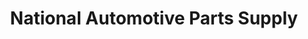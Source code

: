 ---
title: "National Automotive Parts Supply"
url: /allentown/national-automotive-parts-supply/
shop: car parts
---